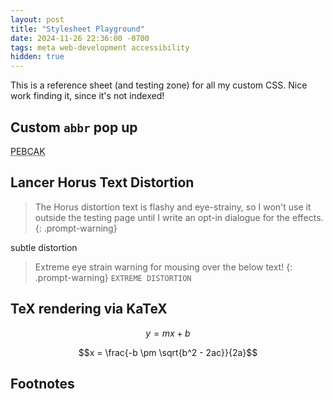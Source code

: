 ```yaml
---
layout: post
title: "Stylesheet Playground"
date: 2024-11-26 22:36:00 -0700
tags: meta web-development accessibility
hidden: true
--- 
```


This is a reference sheet (and testing zone) for all my custom CSS. Nice work
finding it, since it's not indexed! 

## Custom `abbr` pop up 

<abbr title="Problem Exists Between Chair and Keyboard">PEBCAK</abbr>

## Lancer Horus Text Distortion
> The Horus distortion text is flashy and eye-strainy, so I won't use it outside
> the testing page until I write an opt-in dialogue for the effects.
{: .prompt-warning}
<p class="horus--subtle">subtle distortion</p>

> Extreme eye strain warning for mousing over the below text!
{: .prompt-warning}
<code class="horus">EXTREME DISTORTION</code>

## TeX rendering via KaTeX
$$y = mx + b$$

$$x = \frac{-b \pm \sqrt{b^2 - 2ac}}{2a}$$

## Footnotes
